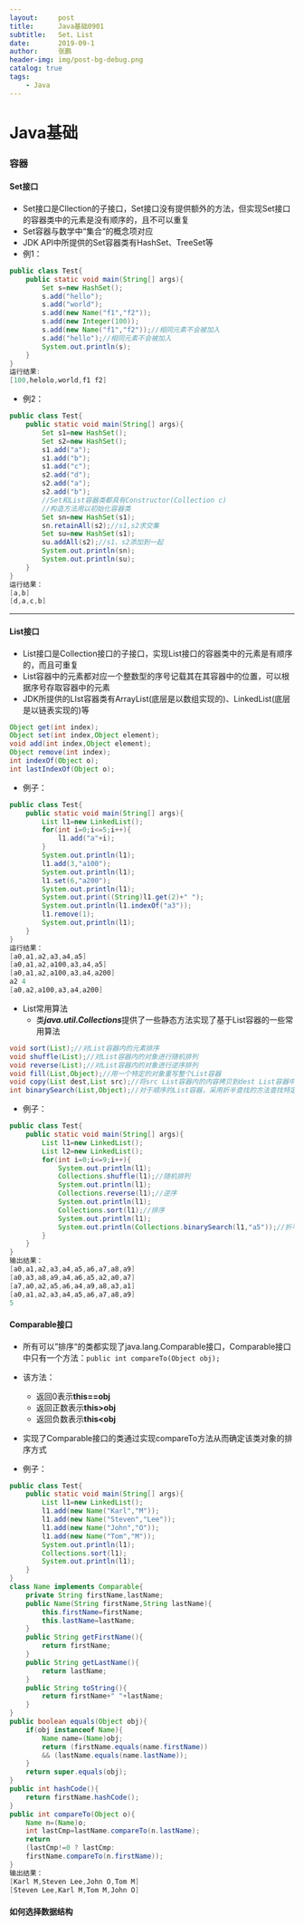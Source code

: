```yaml
---
layout:     post 
title:      Java基础0901
subtitle:   Set、List
date:       2019-09-1
author:     张鹏
header-img: img/post-bg-debug.png
catalog: true   
tags:                         
    - Java
---
```


# Java基础

### 容器

#### Set接口

- Set接口是Cllection的子接口，Set接口没有提供额外的方法，但实现Set接口的容器类中的元素是没有顺序的，且不可以重复
- Set容器与数学中“集合“的概念项对应
- JDK API中所提供的Set容器类有HashSet、TreeSet等
- 例1：

```java
public class Test{
    public static void main(String[] args){
        Set s=new HashSet();
        s.add("hello");
        s.add("world");
        s.add(new Name("f1","f2"));
        s.add(new Integer(100));
        s.add(new Name("f1","f2"));//相同元素不会被加入
        s.add("hello");//相同元素不会被加入
        System.out.println(s);
    }
}
运行结果:
[100,helolo,world,f1 f2]
```
- 例2：

```java
public class Test{
    public static void main(String[] args){
        Set s1=new HashSet();
        Set s2=new HashSet();
        s1.add("a");
        s1.add("b");
        s1.add("c");
        s2.add("d");
        s2.add("a");
        s2.add("b");
        //Set和List容器类都具有Constructor(Collection c)
        //构造方法用以初始化容器类
        Set sn=new HashSet(s1);
        sn.retainAll(s2);//s1,s2求交集
        Set su=new HashSet(s1);
        su.addAll(s2);//s1、s2添加到一起
        System.out.println(sn);
        System.out.println(su);
    }
}
运行结果：
[a,b]
[d,a,c,b]
```

------

#### List接口

- List接口是Collection接口的子接口，实现List接口的容器类中的元素是有顺序的，而且可重复
- List容器中的元素都对应一个整数型的序号记载其在其容器中的位置，可以根据序号存取容器中的元素
- JDK所提供的LIst容器类有ArrayList(底层是以数组实现的)、LinkedList(底层是以链表实现的)等

```java
Object get(int index);
Object set(int index,Object element);
void add(int index,Object element);
Object remove(int index);
int indexOf(Object o);
int lastIndexOf(Object o);
```
- 例子：

```java
public class Test{
    public static void main(String[] args){
        List l1=new LinkedList();
        for(int i=0;i<=5;i++){
            l1.add("a"+i);
        }
        System.out.println(l1);
        l1.add(3,"a100");
        System.out.println(l1);
        l1.set(6,"a200");
        System.out.println(l1);
        System.out.print((String)l1.get(2)+" ");
        System.out.println(l1.indexOf("a3"));
        l1.remove(1);
        System.out,println(l1);
    }
}
运行结果：
[a0,a1,a2,a3,a4,a5]
[a0,a1,a2,a100,a3,a4,a5]
[a0,a1,a2,a100,a3,a4,a200]
a2 4
[a0,a2,a100,a3,a4,a200]
```

- List常用算法
   - 类***java.util.Collections***提供了一些静态方法实现了基于List容器的一些常用算法

```java
void sort(List);//对List容器内的元素排序
void shuffle(List);//对List容器内的对象进行随机排列
void reverse(List);//对List容器内的对象进行逆序排列
void fill(List,Object);//用一个特定的对象重写整个List容器
void copy(List dest,List src);//将src List容器内的内容拷贝到dest List容器中
int binarySearch(List,Object);//对于顺序的List容器，采用折半查找的方法查找特定对象
```

- 例子：

```java
public class Test{
    public static void main(String[] args){
        List l1=new LinkedList();
        List l2=new LinkedList();
        for(int i=0;i<=9;i++){
            System.out.println(l1);
            Collections.shuffle(l1);//随机排列
            System.out.println(l1);
            Collections.reverse(l1);//逆序
            System.out.println(l1);
            Collections.sort(l1);//排序
            System.out.println(l1);
            System.out.println(Collections.binarySearch(l1,"a5"));//折半查找
        }
    }
}
输出结果：
[a0,a1,a2,a3,a4,a5,a6,a7,a8,a9]
[a0,a3,a8,a9,a4,a6,a5,a2,a0,a7]
[a7,a0,a2,a5,a6,a4,a9,a8,a3,a1]
[a0,a1,a2,a3,a4,a5,a6,a7,a8,a9]
5
```

#### Comparable接口

- 所有可以”排序“的类都实现了java.lang.Comparable接口，Comparable接口中只有一个方法：`public int compareTo(Object obj);`
- 该方法：
   - 返回0表示**this==obj**
   - 返回正数表示**this>obj**
   - 返回负数表示**this<obj**

- 实现了Comparable接口的类通过实现compareTo方法从而确定该类对象的排序方式
- 例子：

```java
public class Test{
    public static void main(String[] args){
        List l1=new LinkedList();
        l1.add(new Name("Karl","M"));
        l1.add(new Name("Steven","Lee"));
        l1.add(new Name("John","O"));
        l1.add(new Name("Tom","M"));
        System.out.println(l1);
        Collections.sort(l1);
        System.out.println(l1);
    }
}
class Name implements Comparable{
	private String firstName,lastName;
    public Name(String firstName,String lastName){
        this.firstName=firstName;
        this.lastName=lastName;
    }
    public String getFirstName(){
        return firstName;
    }
    public String getLastName(){
        return lastName;
    }
    public String toString(){
        return firstName+" "+lastName;
    }
}
public boolean equals(Object obj){
    if(obj instanceof Name){
        Name name=(Name)obj;
        return (firstName.equals(name.firstName))
        && (lastName.equals(name.lastName));
    }
    return super.equals(obj);
}
public int hashCode(){
    return firstName.hashCode();
}
public int compareTo(Object o){
    Name n=(Name)o;
    int lastCmp=lastName.compareTo(n.lastName);
    return
    (lastCmp!=0 ? lastCmp:
    firstName.compareTo(n.firstName));
}
输出结果：
[Karl M,Steven Lee,John O,Tom M]
[Steven Lee,Karl M,Tom M,John O]
```

#### 如何选择数据结构